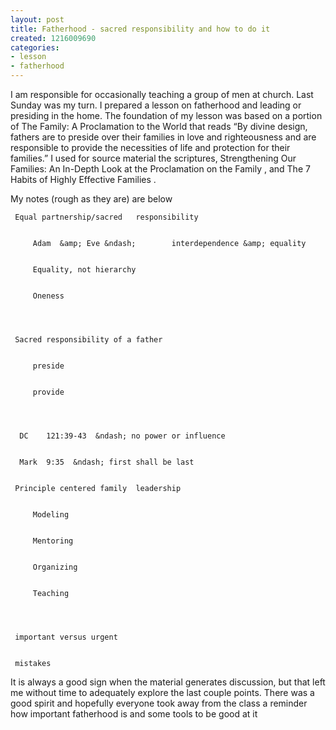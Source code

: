 ```yaml
---
layout: post
title: Fatherhood - sacred responsibility and how to do it
created: 1216009690
categories:
- lesson
- fatherhood
---
```

 I am responsible for occasionally teaching a group of men at church.  Last Sunday was my turn.  I prepared a lesson on fatherhood and leading or presiding in the home.  The foundation of my lesson was based on a portion of  The Family: A Proclamation to the World  that reads &ldquo;By divine design, fathers are to preside over their families in love and righteousness and are responsible to provide the necessities of life and protection for their families.&rdquo;  I used for source material the scriptures,  Strengthening Our Families: An In-Depth Look at the Proclamation on the Family , and  The 7 Habits of Highly Effective Families . 
   
 My notes (rough as they are) are below 
 
     
     Equal partnership/sacred 	responsibility 
     
         
         Adam  &amp; Eve &ndash; 		interdependence &amp; equality 
        
         
         Equality, not hierarchy 
        
         
         Oneness 
        
     
    
     
     Sacred responsibility of a father 
     
         
         preside 
        
         
         provide 
        
     
    
     
      DC 	121:39-43  &ndash; no power or influence 
    
     
      Mark 	9:35  &ndash; first shall be last 
    
     
     Principle centered family 	leadership 
     
         
         Modeling 
        
         
         Mentoring 
        
         
         Organizing 
        
         
         Teaching 
        
     
    
     
     important versus urgent 
    
     
     mistakes 
    
 
   
 It is always a good sign when the material generates discussion, but that left me without time to adequately explore the last couple points.  There was a good spirit and hopefully everyone took away from the class a reminder how important fatherhood is and some tools to be good at it 
